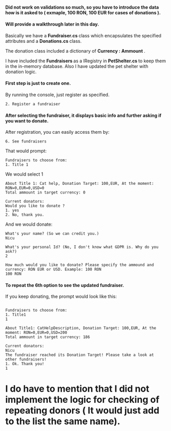  
#### Did not work on validations so much, so you have to introduce the data how is it asked to ( exmaple, 100 RON, 100 EUR for cases of donations ). 
#### Will provide a walkthrough later in this day. 


Basically we have a <b>  Fundraiser.cs  </b> class which encapsulates the  specified attributes  and a <b> Donations.cs </b> class.  

The donation class included a dictionary of <b> Currency : Ammount </b>.

I have included the <b> Fundraisers </b> as a IRegistry in <b> PetShelter.cs </b> to keep them in the in-memory database. Also I have updated the pet shelter with donation logic.
#### First step is just to create one. 

By running the console, just register as specified.
``` 
2. Register a fundraiser  
``` 

#### After selecting the fundraiser, it displays basic info and further asking if you want to donate. 

After registration, you can easily access them by:

``` 
6. See fundraisers 
```  
That would prompt: 
``` 
Fundraisers to choose from:
1. Title 1 
``` 

We would select 1

``` 
About Title 1: Cat help, Donation Target: 100,EUR, At the moment: RON=0,EUR=0,USD=0
Total ammount in target currency: 0

Current donators:
Would you like to donate ?
1. yes
2. No, thank you.
``` 

And we would donate: 

```
What's your name? (So we can credit you.)
Nicu

What's your personal Id? (No, I don't know what GDPR is. Why do you ask?)
2

How much would you like to donate? Please specify the ammound and  currency: RON EUR or USD. Example: 100 RON
100 RON

``` 

#### To repeat the 6th option to see the updated fundraiser.  

If you keep donating, the prompt would look like this:

``` 

Fundraisers to choose from:
1. Title1
1

About Title1: CatHelpDescription, Donation Target: 100,EUR, At the moment: RON=0,EUR=0,USD=200
Total ammount in target currency: 186

Current donators:
Nicu
The fundraiser reached its Donation Target! Please take a look at other fundraisers!
1. Ok. Thank you!
1 

```  


# I do have to mention that I did not implement the logic for checking of  repeating donors ( It would just add to the list the same name). 
### 
